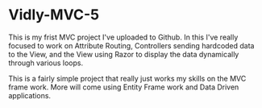 # Vidly-MVC-5

This is my frist MVC project I've uploaded to Github. In this I've really focused to work on Attribute Routing, Controllers sending
hardcoded data to the View, and the View using Razor to display the data dynamically through various loops. 

This is a fairly simple project that really just works my skills on the MVC frame work. More will come using Entity Frame work and Data Driven applications.
